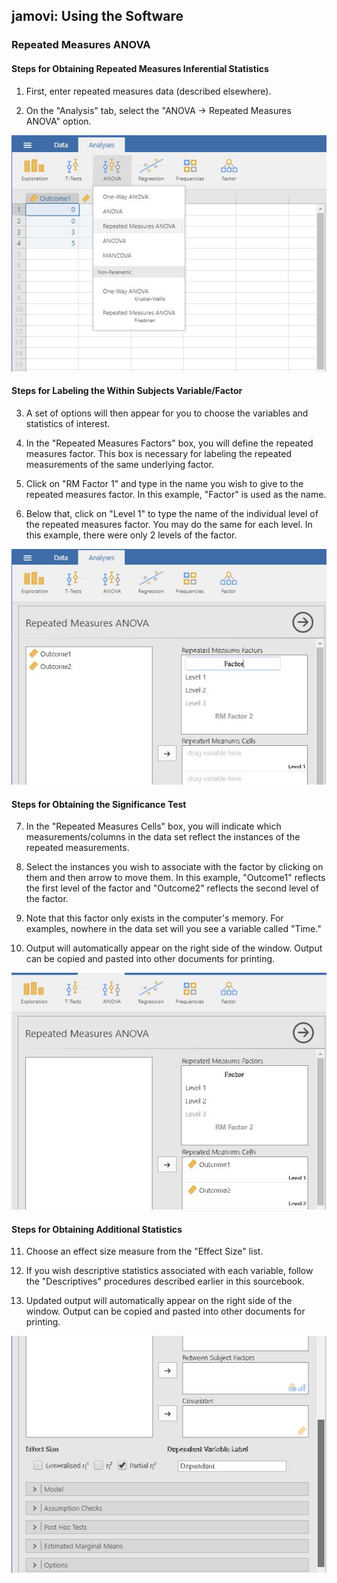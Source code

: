## jamovi: Using the Software

### Repeated Measures ANOVA

 #### Steps for Obtaining Repeated Measures Inferential Statistics

1. First, enter repeated
measures data (described 
elsewhere).

2. On the "Analysis" tab, 
select the "ANOVA → Repeated 
Measures ANOVA" option.

<p align="center"><kbd><img src="image28.png"></kbd></p>

#### Steps for Labeling the Within Subjects Variable/Factor

3. A set of options will then 
appear for you to choose the 
variables and statistics of
interest.

4. In the "Repeated Measures
Factors" box, you will 
define the repeated measures 
factor. This box is
necessary for labeling the 
repeated measurements of the 
same underlying factor.

5. Click on "RM Factor 1" and 
type in the name you wish to 
give to the repeated 
measures factor. In this 
example, "Factor" is used as 
the name.

6. Below that, click on "Level
1" to type the name of the 
individual level of the
repeated measures factor.
You may do the same for each 
level. In this example,
there were only 2 levels of
the factor.

<p align="center"><kbd><img src="image29.png"></kbd></p>

#### Steps for Obtaining the Significance Test

7. In the "Repeated Measures
Cells" box, you will 
indicate which 
measurements/columns in the
data set reflect the 
instances of the repeated
measurements.

8. Select the instances you 
wish to associate with the 
factor by clicking on them 
and then arrow to move them. 
In this example, "Outcome1"
reflects the first level of
the factor and "Outcome2"
reflects the second level of 
the factor.

9. Note that this factor only 
exists in the computer's 
memory. For examples,
nowhere in the data set will 
you see a variable called
"Time."

10. Output will automatically
appear on the right side of
the window. Output can be
copied and pasted into other 
documents for printing.

<p align="center"><kbd><img src="image30.png"></kbd></p>

#### Steps for Obtaining Additional Statistics

11. Choose an effect size
measure from the "Effect 
Size" list.

12. If you wish descriptive
statistics associated with 
each variable, follow the
"Descriptives" procedures
described earlier in this
sourcebook.

13. Updated output will
automatically appear on the
right side of the window.
Output can be copied and 
pasted into other documents
for printing.

<p align="center"><kbd><img src="image31.png"></kbd></p>
